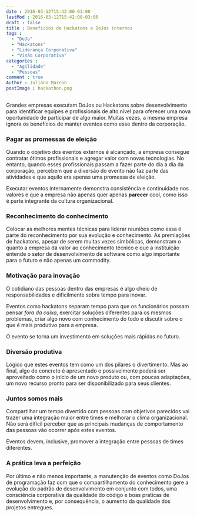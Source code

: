 ```yaml
---
date : 2016-03-12T15:42:00-03:00
lastMod : 2016-03-12T15:42:00-03:00
draft : false
title : Benefícios de Hackatons e DoJos internos
tags :
  - "DoJo"
  - "Hackatons"
  - "Liderança Corporativa"
  - "Visão Corporativa"
categories :
  - "Agilidade"
  - "Pessoas"
comment : true
Author : Juliano Marcon
postImage : hackathon.png
---
```


Grandes empresas executam DoJos ou Hackatons sobre desenvolvimento para
identificar equipes e profissionais de alto nível para oferecer uma nova
oportunidade de participar de algo maior. Muitas vezes, a mesma empresa ignora
os benefícios de manter eventos como esse dentro da corporação.
<!--more-->

### Pagar as promessas de eleição

Quando o objetivo dos eventos externos é alcançado, a empresa consegue contratar
ótimos profissionais e agregar valor com novas tecnologias. No entanto, quando
esses profissionais passam a fazer parte do dia a dia da corporação, percebem
que a diversão do evento não faz parte das atividades e que aquilo era apenas
uma promessa de eleição.

Executar eventos internamente demonstra consistência e continuidade nos valores
e que a empresa não apenas quer apenas **parecer** cool, como isso é parte
integrante da cultura organizacional.

### Reconhecimento do conhecimento

Colocar as melhores mentes técnicas para liderar reuniões como essa é parte do
reconhecimento por sua evolução e conhecimento. As premiações de hackatons,
apesar de serem muitas vezes simbólicas, demonstram o quanto a empresa dá valor
ao conhecimento técnico e que a instituição entende o setor de desenvolvimento
de software como algo importante para o futuro e não apenas um commodity.

### Motivação para inovação

O cotidiano das pessoas dentro das empresas é algo cheio de responsabilidades e
dificilmente sobra tempo para inovar.

Eventos como hackatons separam tempo para que os funcionários possam pensar
*fora da caixa*, exercitar soluções diferentes para os mesmos problemas, criar
algo novo com conhecimento do todo e discutir sobre o que é mais produtivo para
a empresa.

O evento se torna um investimento em soluções mais rápidas no futuro.

### Diversão produtiva

Lógico que estes eventos tem como um dos pilares o divertimento. Mas ao final,
algo de concreto é apresentado e possivelmente poderá ser aproveitado como o
início de um novo produto ou, com poucas adaptações, um novo recurso pronto para
ser disponibilizado para seus clientes.

### Juntos somos mais

Compartilhar um tempo divertido com pessoas com objetivos parecidos vai trazer
uma integração maior entre times e melhorar o clima organizacional. Não será
difícil perceber que as principais mudanças de comportamento das pessoas vão
ocorrer após estes eventos.

Eventos devem, inclusive, promover a integração entre pessoas de times
diferentes.

### A prática leva a perfeição

Por último e não menos importante, a manutenção de eventos como DoJos de
programação faz com que o compartilhamento do conhecimento gere a evolução do
padrão de desenvolvimento em conjunto com todos, uma consciência corporativa da
qualidade do código e boas praticas de desenvolvimento e, por consequência, o
aumento da qualidade dos projetos entregues.
